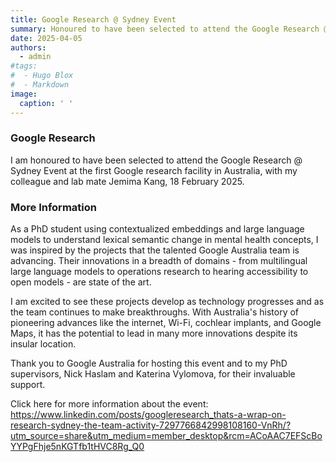 ```yaml
---
title: Google Research @ Sydney Event
summary: Honoured to have been selected to attend the Google Research @ Sydney Event at the first Google research facility in Australia with my colleague and lab mate. 
date: 2025-04-05
authors:
  - admin
#tags:
#  - Hugo Blox
#  - Markdown
image:
  caption: ' '
---
```


### Google Research

I am honoured to have been selected to attend the Google Research @ Sydney Event at the first Google research facility in Australia, with my colleague and lab mate Jemima Kang, 18 February 2025.

### More Information
As a PhD student using contextualized embeddings and large language models to understand lexical semantic change in mental health concepts, I was inspired by the projects that the talented Google Australia team is advancing. Their innovations in a breadth of domains - from multilingual large language models to operations research to hearing accessibility to open models - are state of the art.

I am excited to see these projects develop as technology progresses and as the team continues to make breakthroughs. With Australia's history of pioneering advances like the internet, Wi-Fi, cochlear implants, and Google Maps, it has the potential to lead in many more innovations despite its insular location.

Thank you to Google Australia for hosting this event and to my PhD supervisors, Nick Haslam and Katerina Vylomova, for their invaluable support.

Click here for more information about the event: https://www.linkedin.com/posts/googleresearch_thats-a-wrap-on-research-sydney-the-team-activity-7297766842998108160-VnRh/?utm_source=share&utm_medium=member_desktop&rcm=ACoAAC7EFScBoYYPgFhje5nKGTfb1tHVC8Rg_Q0